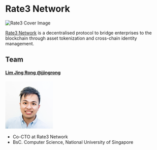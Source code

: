# Rate3 Network

![Rate3 Cover Image](https://s3-ap-southeast-1.amazonaws.com/rate3/Rate3_Cover.png)


[Rate3 Network](https://rate3.network) is a decentralised protocol to bridge enterprises to the blockchain through asset tokenization and cross-chain identity management.

## Team

#### [Lim Jing Rong @jjingrong](http://github.com/jjingrong)
<img src="/docs/team_images/jjingrong.png" width="150"><br>

* Co-CTO at Rate3 Network
* BsC. Computer Science, National University of Singapore
